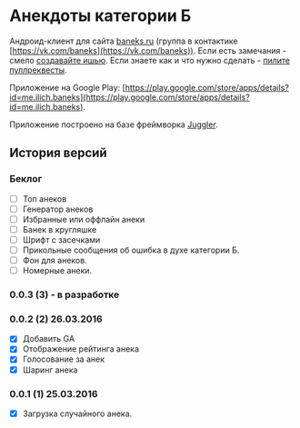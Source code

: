 # Анекдоты категории Б

Андроид-клиент для сайта [baneks.ru](http://baneks.ru) (группа в контактике [https://vk.com/baneks](https://vk.com/baneks)).
Если есть замечания - смело [создавайте ишью](https://github.com/dsokolov/baneks/issues/new).
Если знаете как и что нужно сделать - [пилите пуллреквесты](https://github.com/dsokolov/baneks/compare).

Приложение на Google Play: [https://play.google.com/store/apps/details?id=me.ilich.baneks](https://play.google.com/store/apps/details?id=me.ilich.baneks). 

Приложение построено на базе фреймворка [Juggler](https://github.com/dsokolov/juggler).

## История версий

### Беклог

- [ ] Топ анеков
- [ ] Генератор анеков
- [ ] Избранные или оффлайн анеки
- [ ] Банек в кругляшке
- [ ] Шрифт с засечками
- [ ] Прикольные сообщения об ошибка в духе категории Б.
- [ ] Фон для анеков.
- [ ] Номерные анеки.

### 0.0.3 (3) - в разработке

### 0.0.2 (2) 26.03.2016

- [x] Добавить GA
- [x] Отображение рейтинга анека
- [x] Голосование за анек
- [x] Шаринг анека

### 0.0.1 (1) 25.03.2016

- [x] Загрузка случайного анека.
